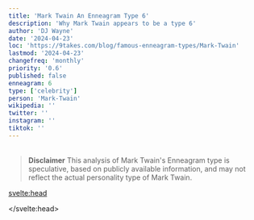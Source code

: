 ```yaml
---
title: 'Mark Twain An Enneagram Type 6'
description: 'Why Mark Twain appears to be a type 6'
author: 'DJ Wayne'
date: '2024-04-23'
loc: 'https://9takes.com/blog/famous-enneagram-types/Mark-Twain'
lastmod: '2024-04-23'
changefreq: 'monthly'
priority: '0.6'
published: false
enneagram: 6
type: ['celebrity']
person: 'Mark-Twain'
wikipedia: ''
twitter: ''
instagram: ''
tiktok: ''
---
```


<!--
    childhood and upbringing
    first big success
    style habits and quirks that relate to their personality type
    stressful moments in their life and how they handled them
    comfort- moments in their life where they are doing well and killing it
-->
<!-- // keywords:  -->

<script>
	// import  PopCard  from "../../../lib/components/atoms/PopCard.svelte";
</script>

<div
	style="display: flex;
    justify-content: center;
    margin: 1rem 0;
	"
>
	<!-- <PopCard
		image={`/types/6s/${'Mark-Twain'}.webp`}
		enneagramType={6}
		showIcon={false}
		displayText="Mark Twain"
		subtext=""
	/> -->
</div>

> **Disclaimer** This analysis of Mark Twain's Enneagram type is speculative, based on publicly available information, and may not reflect the actual personality type of Mark Twain.

<p class="firstLetter"></p>

<svelte:head>

<script type="application/ld+json">

</script>

</svelte:head>

<style lang="scss"></style>
